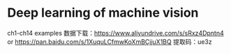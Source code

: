 # Deep learning of machine vision
 ch1-ch14 examples
数据下载：https://www.aliyundrive.com/s/sRxz4Dpntn4
     or  https://pan.baidu.com/s/1XuquLCfmwKoXmBCjjuX1BQ 提取码：ue3z

